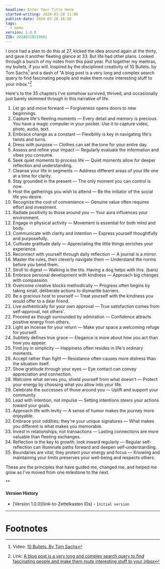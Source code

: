 ```yaml
---
headline: Enter Your Title Here
started-writing: 2024-03-28 11:00
publish-date: 2024-03-28 16:20
tags:
  - memo
version: 1.0.0
ZID: 20240328110001
---
```

I once had a plan to do this at 27, kicked the idea around again at the thirty, and gave it another fleeting glance at 33. But life had other plans. Looked through a bunch of my notes from this past year. Put together my mantras, my bullets, if you will. Inspired by the disciplined creativity of 10 Bullets. by Tom Sachs[^1] and a dash of "A blog post is a very long and complex search query to find fascinating people and make them route interesting stuff to your inbox."[^2]

Here's to the 35 chapters I've somehow survived, thrived, and occasionally just barely skimmed through in this narrative of life.

1. Let go and move forward — Forgiveness opens doors to new beginnings.
2. Capture life's fleeting moments — Every detail and memory is precious. You have a magic computer in your pocket. Use it to capture video, photo, audio, text.
3. Embrace change as a constant — Flexibility is key in navigating life's twists and turns.
4. Dress with purpose — Clothes can set the tone for your entire day.
5. Assess and refine your impact — Regularly evaluate the information and vibes you consume.
6. Seek quiet moments to process life — Quiet moments allow for deeper reflection and understanding.
7. Cleanse your life in segments — Address different areas of your life one at a time for clarity.
8. Stay grounded in the present — The only moment you can control is now.
9. Host the gatherings you wish to attend — Be the initiator of the social life you desire.
10. Recognize the cost of convenience — Genuine value often requires effort and investment.
11. Radiate positivity to those around you — Your aura influences your environment.
12. Engage in physical activity — Movement is essential for both mind and body.
13. Communicate with clarity and intention — Express yourself thoughtfully and purposefully.
14. Cultivate gratitude daily — Appreciating the little things enriches your experience.
15. Reconnect with yourself through daily reflection — A journal is a mirror.
16. Master the rules, then cleverly navigate them — Understand the norms before you bend them.
17. Stroll to digest — Walking is the tits. Having a dog helps with this. (bars)
18. Embrace personal development with kindness — Approach big changes with compassion.
19. Overcome creative blocks methodically — Progress often begins by taking small, deliberate actions to dismantle barriers.
20. Be a gracious host to yourself — Treat yourself with the kindness you would offer to a dear friend.
21. Live authentically for your own approval — True satisfaction comes from self-approval, not others'.
22. Proceed as though surrounded by admiration — Confidence attracts positive energy from others.
23. Light an incense for your return — Make your space a welcoming refuge for yourself.
24. Subtlety defines true grace — Elegance is more about how you act than how you appear.
25. Find joy in simplicity — Happiness often resides in life's ordinary moments.
26. Accept rather than fight — Resistance often causes more distress than the situation itself.
27. Show gratitude through your eyes — Eye contact can convey appreciation and connection.
28. Welcome what serves you, shield yourself from what doesn't — Protect your energy by choosing what you allow into your life.
29. Celebrate the successes of those around you — Uplift and support your community.
30. Lead with intention, not impulse — Setting intentions steers your actions toward your goals.
31. Approach life with levity — A sense of humor makes the journey more enjoyable.
32. Embrace your oddities; they're your unique signatures — What makes you different is what makes you memorable.
33. Invest in relationships, not transactions — Lasting connections are more valuable than fleeting exchanges.
34. Reflection is the key to growth; look inward regularly — Regular self-reflection can illuminate paths forward and deepen self-understanding.
35. Boundaries are vital; they protect your energy and focus — Knowing and maintaining your limits preserves your well-being and respects others.

These are the principles that have guided me, changed me, and helped me grow as I've moved from one milestone to the next.

**

#### Version History 
- [Version 1.0.0](link-to-Zettelkasten IDs) - `Initial version`

---
# Footnotes

[^1]: Video: [10 Bullets. By Tom Sachs](https://www.youtube.com/watch?v=49p1JVLHUos)
[^2]: Link: [A blog post is a very long and complex search query to find fascinating people and make them route interesting stuff to your inbox](https://www.henrikkarlsson.xyz/p/search-query)